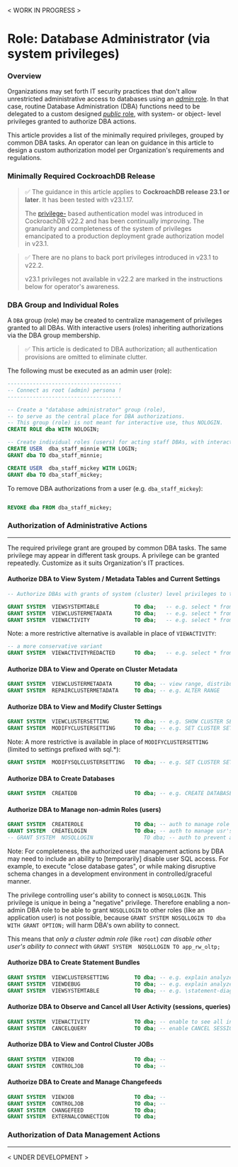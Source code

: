 < WORK IN PROGRESS >

# Role: Database Administrator (via system privileges)

### Overview

Organizations may set forth IT security practices that don't allow unrestricted administrative access to databases using an [*admin* role](https://www.cockroachlabs.com/docs/stable/security-reference/authorization#admin-role). In that case, routine Database Administration (DBA) functions need to be delegated to a custom designed [*public* role](https://www.cockroachlabs.com/docs/stable/security-reference/authorization#public-role), with system- or object- level privileges granted to authorize DBA actions.

This article provides a list of the minimally required privileges, grouped by common DBA tasks. An operator can lean on guidance in this article to design a custom authorization model per Organization's requirements and regulations.



### Minimally Required CockroachDB Release

> ✅ The guidance in this article applies to **CockroachDB release 23.1 or later**. It has been tested with v23.1.17. 
>
> The [privilege-](https://www.cockroachlabs.com/docs/stable/security-reference/authorization#privileges) based authentication model was introduced in CockroachDB v22.2 and has been continually improving. The granularity and completeness of the system of privileges emancipated to a production deployment grade authorization model in v23.1. 



> ✅ There are no plans to back port privileges introduced in v23.1 to v22.2.
>
> v23.1 privileges not available in v22.2 are marked in the instructions below for operator's awareness.



### DBA Group and Individual Roles

A `DBA` group (role) may be created to centralize management of privileges granted to all DBAs. With interactive users (roles) inheriting authorizations via the DBA group membership.

> ✅ This article is dedicated to DBA authorization; all authentication provisions are omitted to eliminate clutter.



The following must be executed as an admin user (role):

```sql
------------------------------------
-- Connect as root (admin) persona !
------------------------------------

-- Create a "database administrator" group (role),
-- to serve as the central place for DBA authorizations.
-- This group (role) is not meant for interactive use, thus NOLOGIN. 
CREATE ROLE dba WITH NOLOGIN;

-- Create individual roles (users) for acting staff DBAs, with interactive LOGIN
CREATE USER  dba_staff_minnie WITH LOGIN;
GRANT dba TO dba_staff_minnie;

CREATE USER  dba_staff_mickey WITH LOGIN;
GRANT dba TO dba_staff_mickey;

```

To remove DBA authorizations from a user (e.g. `dba_staff_mickey`):

```sql

REVOKE dba FROM dba_staff_mickey;

```



### Authorization of Administrative Actions

-------------

The required privilege grant are grouped by common DBA tasks. The same privilege may appear in different task groups. A privilege can be granted repeatedly. 
Customize as it suits Organization's IT practices.

#### Authorize DBA to View System / Metadata Tables and Current Settings

```sql
-- Authorize DBAs with grants of system (cluster) level privileges to the DBA group.

GRANT SYSTEM  VIEWSYSTEMTABLE           TO dba;   -- e.g. select * from system.settings;                      NOT IN 22.2
GRANT SYSTEM  VIEWCLUSTERMETADATA       TO dba;   -- e.g. select * from crdb_internal.kv_node_status;
GRANT SYSTEM  VIEWACTIVITY              TO dba;   -- e.g. select * from crdb_internal.cluster_locks;
```

Note: a more restrictive alternative is available in place of `VIEWACTIVITY`:

```sql
-- a more conservative variant
GRANT SYSTEM  VIEWACTIVITYREDACTED      TO dba;   -- e.g. select * from crdb_internal.cluster_locks;
```



#### Authorize DBA to View and Operate on Cluster Metadata

```sql
GRANT SYSTEM  VIEWCLUSTERMETADATA       TO dba; -- view range, distribution, store, Raft information 
GRANT SYSTEM  REPAIRCLUSTERMETADATA     TO dba; -- e.g. ALTER RANGE                                         NOT in 22.2
```



#### Authorize DBA to View and Modify Cluster Settings

```sql
GRANT SYSTEM  VIEWCLUSTERSETTING        TO dba; -- e.g. SHOW CLUSTER SETTINGS
GRANT SYSTEM  MODIFYCLUSTERSETTING      TO dba; -- e.g. SET CLUSTER SETTING ...
```

Note: A more restrictive is available in place of `MODIFYCLUSTERSETTING` (limited to settings prefixed with sql.*):

```sql
GRANT SYSTEM  MODIFYSQLCLUSTERSETTING   TO dba; -- e.g. SET CLUSTER SETTING sql...                          NOT IN 22.2
```



#### Authorize DBA to Create Databases

```sql
GRANT SYSTEM  CREATEDB                  TO dba; -- e.g. CREATE DATABASE ...;
```



#### Authorize DBA to Manage non-admin Roles (users)

```sql
GRANT SYSTEM  CREATEROLE                TO dba; -- auth to manage role (user) lifecycle                     NOT in 22.2
GRANT SYSTEM  CREATELOGIN               TO dba; -- auth to manage usr's pwd policies and ability to connect NOT in 22.2
-- GRANT SYSTEM  NOSQLLOGIN                TO dba; -- auth to prevent a user from connecting to cluster
```

Note:  For completeness, the authorized user management actions by DBA may need to include an ability to [temporarily] disable user SQL access. For example, to execute "close database gates", or while making disruptive schema changes in a development environment in controlled/graceful manner.

The privilege controlling user's ability to connect is `NOSQLLOGIN`. This privilege is unique in being a "negative" privilege. Therefore enabling a non-admin DBA role to be able to grant `NOSQLLOGIN` to other roles (like an application user) is not possible, because `GRANT SYSTEM NOSQLLOGIN TO dba WITH GRANT OPTION;` will harm DBA's own ability to connect.

This means that *only a cluster admin role* (like `root`) *can disable other user's ability to connect* with `GRANT SYSTEM  NOSQLLOGIN TO app_rw_oltp;` 



#### Authorize DBA to Create Statement Bundles

```sql
GRANT SYSTEM  VIEWCLUSTERSETTING        TO dba; -- e.g. explain analyze (debug) <select statement>
GRANT SYSTEM  VIEWDEBUG                 TO dba; -- e.g. explain analyze (debug) <select statement>
GRANT SYSTEM  VIEWSYSTEMTABLE           TO dba; -- e.g. \statement-diag download 954984026515832833         NOT IN 22.2
```



#### Authorize DBA to Observe and Cancel all User Activity (sessions, queries)

```sql
GRANT SYSTEM  VIEWACTIVITY              TO dba; -- enable to see all in SHOW SESSIONS / SHOW QUERIES
GRANT SYSTEM  CANCELQUERY               TO dba; -- enable CANCEL SESSION / CANCEL QUERY
```



#### Authorize DBA to View and Control Cluster JOBs

```sql
GRANT SYSTEM  VIEWJOB                   TO dba; --                                                          NOT in 22.2
GRANT SYSTEM  CONTROLJOB                TO dba; --                                                          NOT in 22.2
```



#### Authorize DBA to Create and Manage Changefeeds

```sql
GRANT SYSTEM  VIEWJOB                   TO dba; --                                                          NOT in 22.2
GRANT SYSTEM  CONTROLJOB                TO dba; --                                                          NOT in 22.2
GRANT SYSTEM  CHANGEFEED                TO dba;
GRANT SYSTEM  EXTERNALCONNECTION        TO dba;
```





### Authorization of Data Management Actions

----------

< UNDER DEVELOPMENT >

